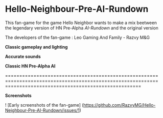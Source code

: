 # Hello-Neighbour-Pre-AI-Rundown
This fan-game for the game Hello Neighbor wants to make a mix beetween the legendary version of HN Pre-Alpha *AI-Rundown* and the original version

The developers of the fan-game :
Leo Gaming And Family - Razvy M&G

**Classic gameplay and lighting**

**Accurate sounds**

**Classic HN Pre-Alpha AI**

============================================================================================================================================================

**Screenshots**

! [Early screenshots of the fan-game] (https://github.com/RazvyMG/Hello-Neighbour-Pre-AI-Rundown/issues/1)
